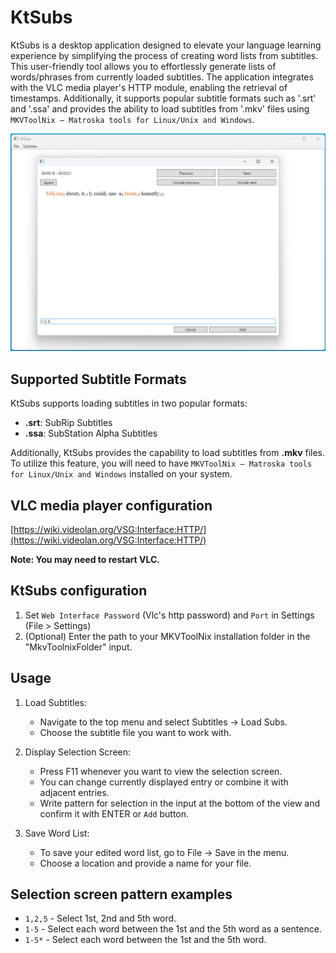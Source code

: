 # KtSubs

KtSubs is a desktop application designed to elevate your language learning experience by simplifying the process of creating word lists from subtitles. This user-friendly tool allows you to effortlessly generate lists of words/phrases from currently loaded subtitles. The application integrates with the VLC media player's HTTP module, enabling the retrieval of timestamps. Additionally, it supports popular subtitle formats such as '.srt' and '.ssa' and provides the ability to load subtitles from '.mkv' files using `MKVToolNix – Matroska tools for Linux/Unix and Windows`.

![KtSubs screenshot](./KtSubsScreenshot.png)

## Supported Subtitle Formats

KtSubs supports loading subtitles in two popular formats:
- **.srt**: SubRip Subtitles
- **.ssa**: SubStation Alpha Subtitles

Additionally, KtSubs provides the capability to load subtitles from **.mkv** files. To utilize this feature, you will need to have `MKVToolNix – Matroska tools for Linux/Unix and Windows` installed on your system.


## VLC media player configuration

[https://wiki.videolan.org/VSG:Interface:HTTP/](https://wiki.videolan.org/VSG:Interface:HTTP/)

**Note: You may need to restart VLC.**

## KtSubs configuration

1. Set `Web Interface Password` (Vlc's http password) and `Port` in Settings (File > Settings)
2. (Optional) Enter the path to your MKVToolNix installation folder in the "MkvToolnixFolder" input.

## Usage
1. Load Subtitles:
    - Navigate to the top menu and select Subtitles -> Load Subs.
    - Choose the subtitle file you want to work with.

2. Display Selection Screen:
    - Press F11 whenever you want to view the selection screen.
    - You can change currently displayed entry or combine it with adjacent entries.
    - Write pattern for selection in the input at the bottom of the view and confirm it with ENTER or `Add` button.

3. Save Word List:
    - To save your edited word list, go to File -> Save in the menu.
    - Choose a location and provide a name for your file.

## Selection screen pattern examples

- `1,2,5` - Select 1st, 2nd and 5th word.
- `1-5` - Select each word between the 1st and the 5th word as a sentence.
- `1-5*` - Select each word between the 1st and the 5th word.
